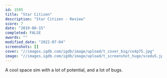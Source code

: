 ```yaml
---
id: 1595
title: "Star Citizen"
description: "Star Citizen - Review"
score: 7
date: "2019-08-15"
completed: FALSE
awards: ""
modified_date: "2022-07-04"
screenshots: []
cover: "//images.igdb.com/igdb/image/upload/t_cover_big/co4p75.jpg"
image: "//images.igdb.com/igdb/image/upload/t_screenshot_huge/scedu5.jpg"
---
```

A cool space sim with a lot of potential, and a lot of bugs.